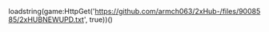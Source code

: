 
loadstring(game:HttpGet('https://github.com/armch063/2xHub-/files/9008585/2xHUBNEWUPD.txt', true))()
